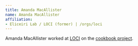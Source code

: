 ```yaml
---
title: Amanda MacAllister
name: Amanda MacAllister
affiliation:
- Eliceiri Lab / LOCI (former) | /orgs/loci
---
```

Amanda MacAllister worked at [LOCI](/orgs/loci) on the [cookbook project](/update-sites/cookbook).
